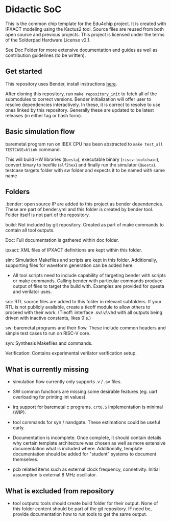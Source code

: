 # Didactic SoC

This is the common chip template for the Edu4chip project. It is created with IPXACT modeling using the Kactus2 tool. Source files are reused from both open source and previous projects. This project is licensed under the terms of the Solderpad Hardware License v2.1.

See Doc Folder for more extensive documentation and guides as well as contribution guidelines (to be written).

## Get started

This repository uses Bender, install instructions [here](https://github.com/pulp-platform/bender).

After cloning this repository, run `make repository_init` to fetch all of the submodules to correct versions. Bender initialization will offer user to resolve dependencies interactively. In these, it is correct to resolve to use ones linked by this repository. Generally these are updated to be latest releases (in either tag or hash form).

## Basic simulation flow

baremetal program run on IBEX CPU has been abstracted to `make test_all TESTCASE=blink` command.

This will build HW libraries (`Questa`), executable binary (`riscv-toolchain`), convert binary to hexfile (`elf2hex`) and finally run the simulator (`Questa`). testcase targets folder with sw folder and expects it to be named with same name

## Folders

.bender: open source IP are added to this project as bender dependencies. These are part of bender.yml and this folder is created by bender tool. Folder itself is not part of the repository. 

build: Not included by git repository. Created as part of make commands to contain all tool outputs.

Doc: Full documentation is gathered within doc folder.

ipxact: XML files of IPXACT definitions are kept within this folder.

sim: Simulation Makefiles and scripts are kept in this folder. Additionally, supporting files for waveform generation can be added here. 

* All tool scripts need to include capability of targeting bender with scripts or make commands. Calling bender with particular commands produce output of files to target the build with. Examples are provided for questa and verilator uses.

src: RTL source files are added to this folder in relevant subfolders. If your RTL is not publicly available, create a tieoff module to allow others to proceed with their work. (Tieoff: interface .sv/.v/.vhd with all outputs being driven with inactive constants, likes 0's.)

sw: baremetal programs and their flow. These include common headers and simple test cases to run on RISC-V core.

syn: Synthesis Makefiles and commands.

Verification: Contains experimental verilator verification setup.

## What is currently missing

* simulation flow currently only supports .v / .sv files.

* SW common functions are missing some desirable features (eg. uart overloading for printing int values).

* irq support for baremetal c programs. `crt0.S` implementation is minimal (WIP).

* tool commands for syn / nandgate. These estimations could be useful early.

* Documentation is incomplete. Once complete, it should contain details why certain template architecture was chosen as well as more extensive documentation what is included where. Additionally, template documentation should be added for "student" systems to document themselves.

* pcb related items such as external clock frequency, connetivity. Initial assumption is external 8 MHz oscillator.

## What is excluded from repository

* tool outputs: tools should create build folder for their output. None of this folder content should be part of the git repository. IF need be, provide documentation how to run tools to get the same output.
